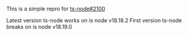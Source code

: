 This is a simple repro for [ts-node#2100](https://github.com/TypeStrong/ts-node/issues/2100)

Latest version ts-node works on is node v18.18.2
First version ts-node breaks on is node v18.19.0
